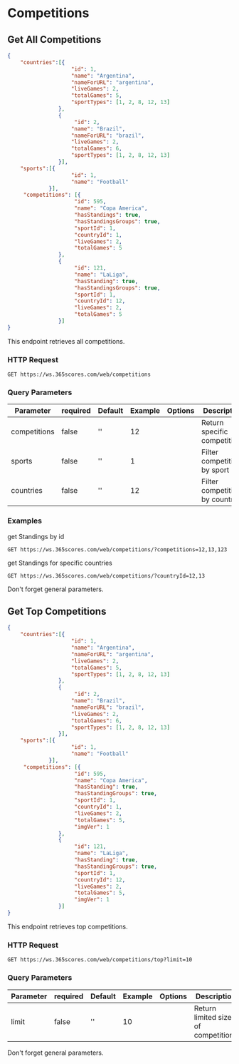 # Competitions

## Get All Competitions

```json
{
    "countries":[{
                    "id": 1,
                    "name": "Argentina",
                    "nameForURL": "argentina",
                    "liveGames": 2,
                    "totalGames": 5,
                    "sportTypes": [1, 2, 8, 12, 13]
                },
                {
                     "id": 2,
                    "name": "Brazil",
                    "nameForURL": "brazil",
                    "liveGames": 2,
                    "totalGames": 6,
                    "sportTypes": [1, 2, 8, 12, 13]
                }],
    "sports":[{
                    "id": 1,
                    "name": "Football"
             }],
     "competitions": [{
                     "id": 595,
                     "name": "Copa America",
                     "hasStandings": true,
                     "hasStandingsGroups": true,
                     "sportId": 1,
                     "countryId": 1,
                     "liveGames": 2,
                     "totalGames": 5
                },
                {
                     "id": 121,
                     "name": "LaLiga",
                     "hasStanding": true,
                     "hasStandingsGroups": true,
                     "sportId": 1,
                     "countryId": 12,
                     "liveGames": 2,
                     "totalGames": 5
                }]
}
```

This endpoint retrieves all competitions.

### HTTP Request

`GET https://ws.365scores.com/web/competitions`

### Query Parameters

Parameter | required | Default | Example | Options | Description
--------- | ------- | ----------- | --- | ----- | ---------
competitions | false | '' | 12 | | Return specific competitions
sports | false | '' | 1 | | Filter competitions by sport 
countries | false | '' | 12 | | Filter competitions by country  

### Examples

get Standings by id

`GET https://ws.365scores.com/web/competitions/?competitions=12,13,123`

get Standings for specific countries

`GET https://ws.365scores.com/web/competitions/?countryId=12,13`


<aside class="notice">
Don't forget general parameters.
</aside>

## Get Top Competitions

```json
{
    "countries":[{
                    "id": 1,
                    "name": "Argentina",
                    "nameForURL": "argentina",
                    "liveGames": 2,
                    "totalGames": 5,
                    "sportTypes": [1, 2, 8, 12, 13]
                },
                {
                     "id": 2,
                    "name": "Brazil",
                    "nameForURL": "brazil",
                    "liveGames": 2,
                    "totalGames": 6,
                    "sportTypes": [1, 2, 8, 12, 13]
                }],
    "sports":[{
                    "id": 1,
                    "name": "Football"
             }],
     "competitions": [{
                     "id": 595,
                     "name": "Copa America",
                     "hasStanding": true,
                     "hasStandingGroups": true,
                     "sportId": 1,
                     "countryId": 1,
                     "liveGames": 2,
                     "totalGames": 5,
                     "imgVer": 1
                },
                {
                     "id": 121,
                     "name": "LaLiga",
                     "hasStanding": true,
                     "hasStandingGroups": true,
                     "sportId": 1,
                     "countryId": 12,
                     "liveGames": 2,
                     "totalGames": 5,
                     "imgVer": 1
                }]
}
```

This endpoint retrieves top competitions.

### HTTP Request

`GET https://ws.365scores.com/web/competitions/top?limit=10`

### Query Parameters

Parameter | required | Default | Example | Options | Description
--------- | ------- | ----------- | --- | ----- | ---------
limit | false | '' | 10 | | Return limited size of competitions

<aside class="notice">
Don't forget general parameters.
</aside>
